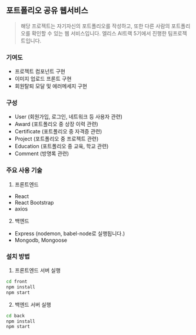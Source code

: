## 포트폴리오 공유 웹서비스

> 해당 프로젝트는 자기자신의 포트폴리오를 작성하고, 또한 다른 사람의 포트폴리오를 확인할 수 있는 웹 서비스입니다.
> 엘리스 AI트랙 5기에서 진행한 팀프로젝트입니다.

### 기여도

- 프로젝트 컴포넌트 구현
- 이미지 업로드 프론트 구현
- 회원탈퇴 모달 및 에러메세지 구현

### 구성

- User (회원가입, 로그인, 네트워크 등 사용자 관련)
- Award (포트폴리오 중 상장 이력 관련)
- Certificate (포트폴리오 중 자격증 관련)
- Project (포트폴리오 중 프로젝트 관련)
- Education (포트폴리오 중 교육, 학교 관련)
- Comment (방명록 관련)

### 주요 사용 기술

1. 프론트엔드

- React
- React Bootstrap
- axios

2. 백엔드

- Express (nodemon, babel-node로 실행됩니다.)
- Mongodb, Mongoose

### 설치 방법

1. 프론트엔드 서버 실행

```bash
cd front
npm install
npm start
```

2. 백엔드 서버 실행

```bash
cd back
npm install
npm start
```
